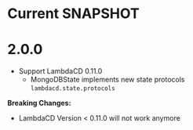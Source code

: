 # Current SNAPSHOT

# 2.0.0
* Support LambdaCD 0.11.0
  * MongoDBState implements new state protocols `lambdacd.state.protocols`

__Breaking Changes:__
* LambdaCD Version < 0.11.0 will not work anymore
